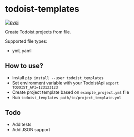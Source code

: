 todoist-templates
================
[![pypi](https://img.shields.io/pypi/v/todoist_templates.svg)](https://pypi.python.org/pypi/todoist_templates)

Create Todoist projects from file.

Supported file types:
 * yml, yaml

How to use?
-----------
* Install `pip install --user todoist_templates`
* Set environment variable with your TodoistApi `export TODOIST_API=123123123`
* Create project template based on `example_project.yml` file
* Run `todoist_templates path/to/project_template.yml`

Todo
----
* Add tests
* Add JSON support
